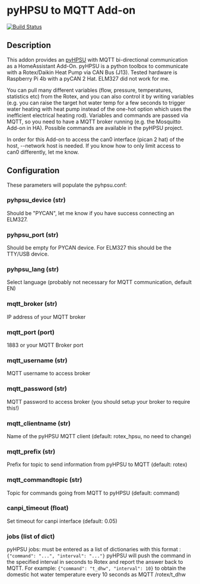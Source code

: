 # pyHPSU to MQTT Add-on
[![Build Status](https://travis-ci.com/m-reuter/ha-addons.svg?branch=master)](https://travis-ci.com/m-reuter/ha-addons)

## Description

This addon provides an [pyHPSU](https://github.com/Spanni26/pyHPSU) with MQTT bi-directional communication as a HomeAssistant Add-On.
pyHPSU is a python toolbox to communicate with a Rotex/Daikin Heat Pump via CAN Bus (J13). 
Tested hardware is Raspberry Pi 4b with a pyCAN 2 Hat. ELM327 did not work for me.

You can pull many different variables (flow, pressure, temperatures, statistics etc) from the Rotex,
and you can also control it by writing variables (e.g. you can raise the target hot water temp for a few 
seconds to trigger water heating with heat pump instead of the one-hot option which uses the inefficient 
electrical heating rod). Variables and commands are passed via MQTT, so you need to have a MQTT broker 
running (e.g. the Mosquitto Add-on in HA). Possible commands are available in the pyHPSU project.

In order for this Add-on to access the can0 interface (pican 2 hat) of the host, --network host is needed. 
If you know how to only limit access to can0 differently, let me know. 

## Configuration

These parameters will populate the pyhpsu.conf:

### pyhpsu_device (str)

Should be "PYCAN", let me know if you have success connecting an ELM327.

### pyhpsu_port (str)

Should be empty for PYCAN device. For ELM327 this should be the TTY/USB device. 

### pyhpsu_lang (str)

Select language (probably not necessary for MQTT communication, default EN)

### mqtt_broker (str)

IP address of your MQTT broker

### mqtt_port (port)

1883 or your MQTT Broker port

### mqtt_username (str)

MQTT username to access broker

### mqtt_password (str)

MQTT password to access broker (you should setup your broker to require this!)

### mqtt_clientname (str)

Name of the pyHPSU MQTT client (default: rotex_hpsu, no need to change)

### mqtt_prefix (str)

Prefix for topic to send information from pyHPSU to MQTT (default: rotex)

### mqtt_commandtopic (str)

Topic for commands going from MQTT to pyHPSU (default: command)

### canpi_timeout (float)

Set timeout for canpi interface (default: 0.05)

### jobs (list of dict)

pyHPSU jobs: must be entered as a list of dictionaries with this format : `{"command": "...", "interval": "..."}`
pyHPSU will push the command in the specified interval in seconds to Rotex and report the answer back to MQTT.
For example: 
`{"command": "t_dhw", "interval": 10}`
to obtain the domestic hot water temperature every 10 seconds as MQTT /rotex/t_dhw

